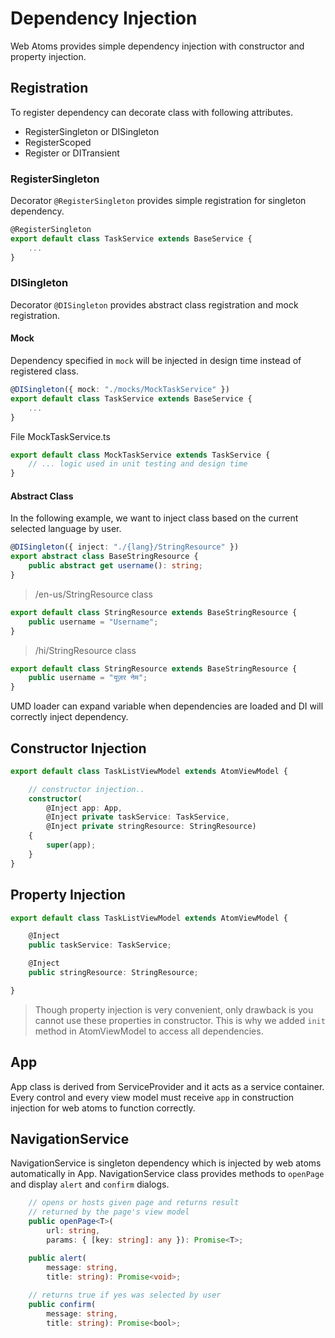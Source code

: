 # Dependency Injection

Web Atoms provides simple dependency injection with constructor and property injection.

## Registration

To register dependency can decorate class with following attributes.
* RegisterSingleton or DISingleton
* RegisterScoped
* Register or DITransient

### RegisterSingleton
Decorator `@RegisterSingleton` provides simple registration for singleton dependency.

```typescript
@RegisterSingleton
export default class TaskService extends BaseService {
    ... 
}
```

### DISingleton
Decorator `@DISingleton` provides abstract class registration and mock registration.

#### Mock
Dependency specified in `mock` will be injected in design time instead of registered class. 
```typescript
@DISingleton({ mock: "./mocks/MockTaskService" })
export default class TaskService extends BaseService {
    ... 
}
```

File MockTaskService.ts
```typescript
export default class MockTaskService extends TaskService {
    // ... logic used in unit testing and design time
} 
```
#### Abstract Class
In the following example, we want to inject class based on the current selected language by user.

```typescript
@DISingleton({ inject: "./{lang}/StringResource" })
export abstract class BaseStringResource {
    public abstract get username(): string;
}
```

>/en-us/StringResource class
```typescript
export default class StringResource extends BaseStringResource {
    public username = "Username";
} 
```

>/hi/StringResource class
```typescript
export default class StringResource extends BaseStringResource {
    public username = "यूज़र नेम";
} 
```

UMD loader can expand variable when dependencies are loaded and DI will correctly inject dependency.

## Constructor Injection

```typescript
export default class TaskListViewModel extends AtomViewModel {

    // constructor injection..
    constructor(
        @Inject app: App,
        @Inject private taskService: TaskService,
        @Inject private stringResource: StringResource)
    {
        super(app);
    }
}
```

## Property Injection
```typescript
export default class TaskListViewModel extends AtomViewModel {

    @Inject
    public taskService: TaskService;

    @Inject
    public stringResource: StringResource;

}
```

> Though property injection is very convenient, only drawback is you cannot use these properties in constructor. This is why we added `init` method in AtomViewModel to access all dependencies.

## App
App class is derived from ServiceProvider and it acts as a service container. Every control and every view model must receive `app` in construction injection for web atoms to function correctly.

## NavigationService
NavigationService is singleton dependency which is injected by web atoms automatically in App. NavigationService class provides methods to `openPage` and display `alert` and `confirm` dialogs.

```typescript
    // opens or hosts given page and returns result
    // returned by the page's view model
    public openPage<T>(
        url: string,
        params: { [key: string]: any }): Promise<T>;

    public alert(
        message: string,
        title: string): Promise<void>; 
    
    // returns true if yes was selected by user
    public confirm(
        message: string,
        title: string): Promise<bool>;
```